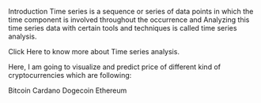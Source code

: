 Introduction
Time series is a sequence or series of data points in which the time component is involved throughout the occurrence and Analyzing this time series data with certain tools and techniques is called time series analysis.

Click Here to know more about Time series analysis.

Here, I am going to visualize and predict price of different kind of cryptocurrencies which are following:

Bitcoin
Cardano
Dogecoin
Ethereum
